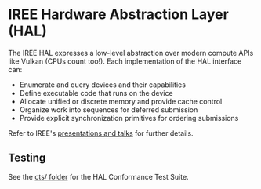 # IREE Hardware Abstraction Layer (HAL)

The IREE HAL expresses a low-level abstraction over modern compute APIs like
Vulkan (CPUs count too!). Each implementation of the HAL interface can:

* Enumerate and query devices and their capabilities
* Define executable code that runs on the device
* Allocate unified or discrete memory and provide cache control
* Organize work into sequences for deferred submission
* Provide explicit synchronization primitives for ordering submissions

Refer to IREE's
[presentations and talks](../../README.md#presentations-and-talks) for further
details.

## Testing

See the [cts/ folder](./cts/) for the HAL Conformance Test Suite.
